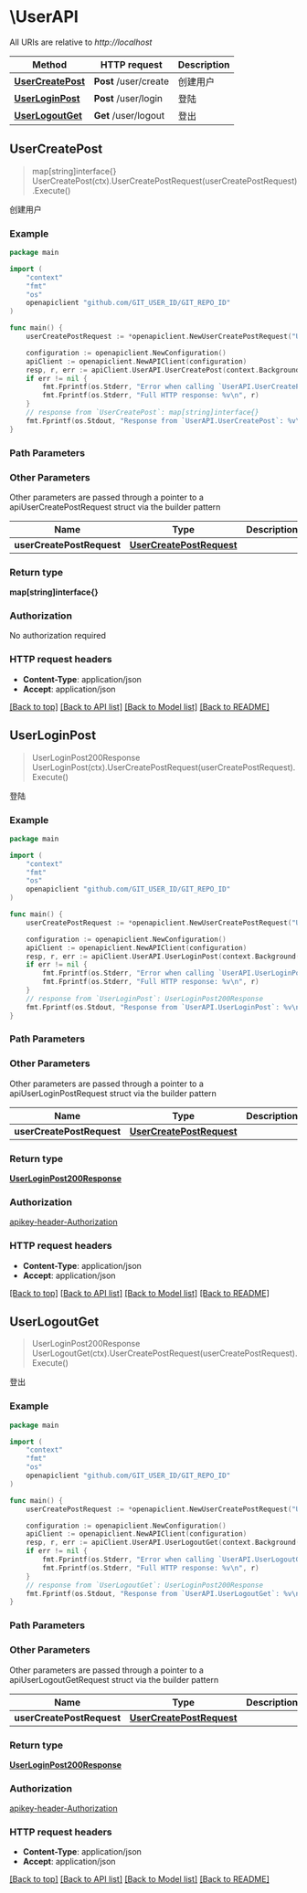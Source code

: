 # \UserAPI

All URIs are relative to *http://localhost*

Method | HTTP request | Description
------------- | ------------- | -------------
[**UserCreatePost**](UserAPI.md#UserCreatePost) | **Post** /user/create | 创建用户
[**UserLoginPost**](UserAPI.md#UserLoginPost) | **Post** /user/login | 登陆
[**UserLogoutGet**](UserAPI.md#UserLogoutGet) | **Get** /user/logout | 登出



## UserCreatePost

> map[string]interface{} UserCreatePost(ctx).UserCreatePostRequest(userCreatePostRequest).Execute()

创建用户



### Example

```go
package main

import (
    "context"
    "fmt"
    "os"
    openapiclient "github.com/GIT_USER_ID/GIT_REPO_ID"
)

func main() {
    userCreatePostRequest := *openapiclient.NewUserCreatePostRequest("Username_example", "Password_example") // UserCreatePostRequest |  (optional)

    configuration := openapiclient.NewConfiguration()
    apiClient := openapiclient.NewAPIClient(configuration)
    resp, r, err := apiClient.UserAPI.UserCreatePost(context.Background()).UserCreatePostRequest(userCreatePostRequest).Execute()
    if err != nil {
        fmt.Fprintf(os.Stderr, "Error when calling `UserAPI.UserCreatePost``: %v\n", err)
        fmt.Fprintf(os.Stderr, "Full HTTP response: %v\n", r)
    }
    // response from `UserCreatePost`: map[string]interface{}
    fmt.Fprintf(os.Stdout, "Response from `UserAPI.UserCreatePost`: %v\n", resp)
}
```

### Path Parameters



### Other Parameters

Other parameters are passed through a pointer to a apiUserCreatePostRequest struct via the builder pattern


Name | Type | Description  | Notes
------------- | ------------- | ------------- | -------------
 **userCreatePostRequest** | [**UserCreatePostRequest**](UserCreatePostRequest.md) |  | 

### Return type

**map[string]interface{}**

### Authorization

No authorization required

### HTTP request headers

- **Content-Type**: application/json
- **Accept**: application/json

[[Back to top]](#) [[Back to API list]](../README.md#documentation-for-api-endpoints)
[[Back to Model list]](../README.md#documentation-for-models)
[[Back to README]](../README.md)


## UserLoginPost

> UserLoginPost200Response UserLoginPost(ctx).UserCreatePostRequest(userCreatePostRequest).Execute()

登陆



### Example

```go
package main

import (
    "context"
    "fmt"
    "os"
    openapiclient "github.com/GIT_USER_ID/GIT_REPO_ID"
)

func main() {
    userCreatePostRequest := *openapiclient.NewUserCreatePostRequest("Username_example", "Password_example") // UserCreatePostRequest |  (optional)

    configuration := openapiclient.NewConfiguration()
    apiClient := openapiclient.NewAPIClient(configuration)
    resp, r, err := apiClient.UserAPI.UserLoginPost(context.Background()).UserCreatePostRequest(userCreatePostRequest).Execute()
    if err != nil {
        fmt.Fprintf(os.Stderr, "Error when calling `UserAPI.UserLoginPost``: %v\n", err)
        fmt.Fprintf(os.Stderr, "Full HTTP response: %v\n", r)
    }
    // response from `UserLoginPost`: UserLoginPost200Response
    fmt.Fprintf(os.Stdout, "Response from `UserAPI.UserLoginPost`: %v\n", resp)
}
```

### Path Parameters



### Other Parameters

Other parameters are passed through a pointer to a apiUserLoginPostRequest struct via the builder pattern


Name | Type | Description  | Notes
------------- | ------------- | ------------- | -------------
 **userCreatePostRequest** | [**UserCreatePostRequest**](UserCreatePostRequest.md) |  | 

### Return type

[**UserLoginPost200Response**](UserLoginPost200Response.md)

### Authorization

[apikey-header-Authorization](../README.md#apikey-header-Authorization)

### HTTP request headers

- **Content-Type**: application/json
- **Accept**: application/json

[[Back to top]](#) [[Back to API list]](../README.md#documentation-for-api-endpoints)
[[Back to Model list]](../README.md#documentation-for-models)
[[Back to README]](../README.md)


## UserLogoutGet

> UserLoginPost200Response UserLogoutGet(ctx).UserCreatePostRequest(userCreatePostRequest).Execute()

登出



### Example

```go
package main

import (
    "context"
    "fmt"
    "os"
    openapiclient "github.com/GIT_USER_ID/GIT_REPO_ID"
)

func main() {
    userCreatePostRequest := *openapiclient.NewUserCreatePostRequest("Username_example", "Password_example") // UserCreatePostRequest |  (optional)

    configuration := openapiclient.NewConfiguration()
    apiClient := openapiclient.NewAPIClient(configuration)
    resp, r, err := apiClient.UserAPI.UserLogoutGet(context.Background()).UserCreatePostRequest(userCreatePostRequest).Execute()
    if err != nil {
        fmt.Fprintf(os.Stderr, "Error when calling `UserAPI.UserLogoutGet``: %v\n", err)
        fmt.Fprintf(os.Stderr, "Full HTTP response: %v\n", r)
    }
    // response from `UserLogoutGet`: UserLoginPost200Response
    fmt.Fprintf(os.Stdout, "Response from `UserAPI.UserLogoutGet`: %v\n", resp)
}
```

### Path Parameters



### Other Parameters

Other parameters are passed through a pointer to a apiUserLogoutGetRequest struct via the builder pattern


Name | Type | Description  | Notes
------------- | ------------- | ------------- | -------------
 **userCreatePostRequest** | [**UserCreatePostRequest**](UserCreatePostRequest.md) |  | 

### Return type

[**UserLoginPost200Response**](UserLoginPost200Response.md)

### Authorization

[apikey-header-Authorization](../README.md#apikey-header-Authorization)

### HTTP request headers

- **Content-Type**: application/json
- **Accept**: application/json

[[Back to top]](#) [[Back to API list]](../README.md#documentation-for-api-endpoints)
[[Back to Model list]](../README.md#documentation-for-models)
[[Back to README]](../README.md)

